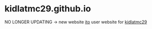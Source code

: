 # kidlatmc29.github.io

NO LONGER UPDATING -> new website [ito](isabeltovalles.com)
user website for [kidlatmc29](https://kidlatmc29.github.io/)
